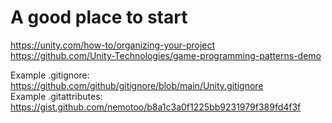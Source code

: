# A good place to start
https://unity.com/how-to/organizing-your-project<br>
https://github.com/Unity-Technologies/game-programming-patterns-demo

Example .gitignore:
https://github.com/github/gitignore/blob/main/Unity.gitignore<br>
Example .gitattributes:
https://gist.github.com/nemotoo/b8a1c3a0f1225bb9231979f389fd4f3f
